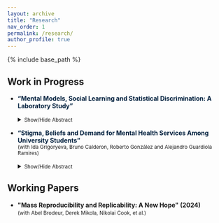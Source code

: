 ```yaml
---
layout: archive
title: "Research"
nav_order: 1
permalink: /research/
author_profile: true
---
```


{% include base_path %}

<!-- 
In my research I use lab and field experiments to explore topics that include

- misspecified social learning
- discrimination and inaccurate beliefs
- rationalization and motivated reasoning
- student mental health stigma
- peer group support for tutors
 -->
 
## Work in Progress

- <span style="color:#001f3d"><strong>“Mental Models, Social Learning and Statistical Discrimination: A Laboratory Study”</strong></span>

  <details>
    <summary style="cursor: pointer;">
      <small>Show/Hide Abstract</small>
    </summary>
    <small>
      In economic decision-making, individuals often rely on subjective representation of the environment ...
      <!-- Full abstract here -->
    </small>
  </details>

- <span style="color:#001f3d"><strong>“Stigma, Beliefs and Demand for Mental Health Services Among University Students”</strong></span> 
  <br>
  <small>(with Ida Grigoryeva, Bruno Calderon, Roberto González and Alejandro Guardiola Ramires)</small>

  <details>
    <summary style="cursor: pointer;">
      <small>Show/Hide Abstract</small>
    </summary>
    <small>
      Despite high rates of mental health challenges such as depression and anxiety ...
      <!-- Full abstract here -->
    </small>
  </details>
  
## Working Papers

- **"Mass Reproducibility and Replicability: A New Hope" (2024)** 
<br> <small>(with Abel Brodeur, Derek Mikola, Nikolai Cook, et al.)</small>


<!-- 
## Work in Progress

- “Mental Models, Social Learning and Statistical Discrimination: A Laboratory Study”
In economic decision-making, individuals often rely on subjective representation of the environment to process
information and make inferences. Using a laboratory experiment, we investigate how such mental models
transform when people are exposed to the evaluations of others, particularly in scenarios where one or more
parties may adopt an incorrect or misspecified model. Participants face a hiring task where their goal is to
choose a worker with higher ability by integrating a noisy education signal with prior group information. The
design of treatment conditions variably exposes subjects to choices by another participant, using one group to
present evaluations closely aligned with the theoretical Bayesian benchmark and another to expose subjects to
evaluations froma participantexhibiting conservatism bias(signal neglect). We findthatexposure toconservative
choices leads to higher incidence of suboptimal behavior relative to exposure to Bayesian choices. Using elicited
confidence measure and a diagnostic treatment with detailed feedback, we explore potential mechanisms. The
results suggest that not recognizing optimality of others’ choices partially hinders social learning. In addition,
lower confidence in one’s choices is strongly associated with following others’ suboptimal actions, but not with
learning from the optimal ones.

- "Stigma, Beliefs and Demand for Mental Health Services Among University Students" with Ida Grigoryeva, Bruno Calderon, Roberto González and Alejandro Guardiola Ramires, 
Despite high rates of mental health challenges such as depression and anxiety and the availability of effective
treatment options, most university students do not seek professional help. This project examines the factors
that shape the demand for mental health services among students, as well as the barriers that prevent them
from seeking support. We conduct a representative survey at a large university in Mexico to establish baseline
information on student mental health. Preliminary results indicate that nearly one-third of students report
1
moderate or severe symptoms of depression and anxiety, yet most do not seek or receive adequate support, with
only 40% of students in distress accessing professional help. Additionally, while students tend to believe that
poor mental health correlates with lower grades, our data shows no evidence to support this. Our findings aim
to inform interventions to reduce the mental health treatment gap in the university student population.
 -->



